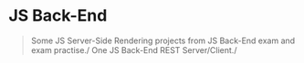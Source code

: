 # JS Back-End
>Some JS Server-Side Rendering projects from JS Back-End exam and exam practise./
>One JS Back-End REST Server/Client./
